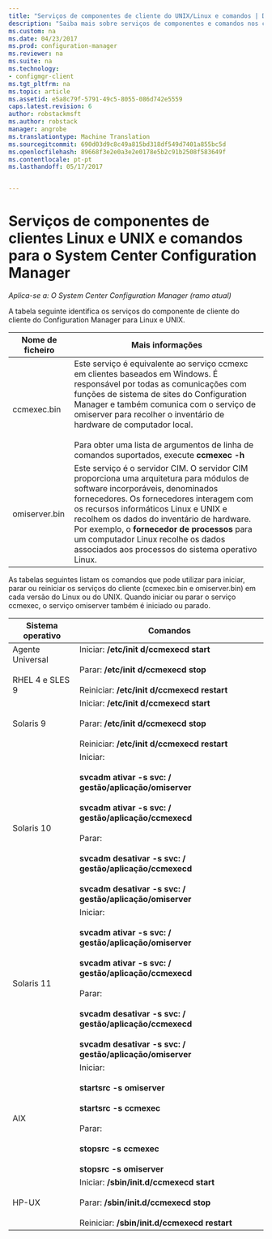 ```yaml
---
title: "Serviços de componentes de cliente do UNIX/Linux e comandos | Documentos do Microsoft"
description: "Saiba mais sobre serviços de componentes e comandos nos clientes Linux e UNIX no System Center Configuration Manager."
ms.custom: na
ms.date: 04/23/2017
ms.prod: configuration-manager
ms.reviewer: na
ms.suite: na
ms.technology:
- configmgr-client
ms.tgt_pltfrm: na
ms.topic: article
ms.assetid: e5a8c79f-5791-49c5-8055-086d742e5559
caps.latest.revision: 6
author: robstackmsft
ms.author: robstack
manager: angrobe
ms.translationtype: Machine Translation
ms.sourcegitcommit: 690d03d9c8c49a815bd318df549d7401a855bc5d
ms.openlocfilehash: 89668f3e2e0a3e2e0178e5b2c91b2508f583649f
ms.contentlocale: pt-pt
ms.lasthandoff: 05/17/2017


---
```

# <a name="linux-and-unix-clients-component-services-and-commands-for-system-center-configuration-manager"></a>Serviços de componentes de clientes Linux e UNIX e comandos para o System Center Configuration Manager

*Aplica-se a: O System Center Configuration Manager (ramo atual)*


 A tabela seguinte identifica os serviços do componente de cliente do cliente do Configuration Manager para Linux e UNIX.  

|Nome de ficheiro|Mais informações|  
|---------------|----------------------|  
|ccmexec.bin|Este serviço é equivalente ao serviço ccmexc em clientes baseados em Windows. É responsável por todas as comunicações com funções de sistema de sites do Configuration Manager e também comunica com o serviço de omiserver para recolher o inventário de hardware de computador local.<br /><br /> Para obter uma lista de argumentos de linha de comandos suportados, execute **ccmexec -h**|  
|omiserver.bin|Este serviço é o servidor CIM. O servidor CIM proporciona uma arquitetura para módulos de software incorporáveis, denominados fornecedores. Os fornecedores interagem com os recursos informáticos Linux e UNIX e recolhem os dados do inventário de hardware. Por exemplo, o **fornecedor de processos** para um computador Linux recolhe os dados associados aos processos do sistema operativo Linux.|  

 As tabelas seguintes listam os comandos que pode utilizar para iniciar, parar ou reiniciar os serviços do cliente (ccmexec.bin e omiserver.bin) em cada versão do Linux ou do UNIX. Quando iniciar ou parar o serviço ccmexec, o serviço omiserver também é iniciado ou parado.  

|Sistema operativo|Comandos|  
|----------------------|--------------|  
|Agente Universal<br /><br /> RHEL 4 e SLES 9|Iniciar: **/etc/init d/ccmexecd start**<br /><br /> Parar: **/etc/init d/ccmexecd stop**<br /><br /> Reiniciar: **/etc/init d/ccmexecd restart**|  
|Solaris 9|Iniciar: **/etc/init d/ccmexecd start**<br /><br /> Parar: **/etc/init d/ccmexecd stop**<br /><br /> Reiniciar: **/etc/init d/ccmexecd restart**|  
|Solaris 10|Iniciar:<br /><br /> **svcadm ativar -s svc: / gestão/aplicação/omiserver**<br /><br /> **svcadm ativar -s svc: / gestão/aplicação/ccmexecd**<br /><br /> Parar:<br /><br /> **svcadm desativar -s svc: / gestão/aplicação/ccmexecd**<br /><br /> **svcadm desativar -s svc: / gestão/aplicação/omiserver**|  
|Solaris 11|Iniciar:<br /><br /> **svcadm ativar -s svc: / gestão/aplicação/omiserver**<br /><br /> **svcadm ativar -s svc: / gestão/aplicação/ccmexecd**<br /><br /> Parar:<br /><br /> **svcadm desativar -s svc: / gestão/aplicação/ccmexecd**<br /><br /> **svcadm desativar -s svc: / gestão/aplicação/omiserver**|  
|AIX|Iniciar:<br /><br /> **startsrc -s omiserver**<br /><br /> **startsrc -s ccmexec**<br /><br /> Parar:<br /><br /> **stopsrc -s ccmexec**<br /><br /> **stopsrc -s omiserver**|  
|HP-UX|Iniciar: **/sbin/init.d/ccmexecd start**<br /><br /> Parar: **/sbin/init.d/ccmexecd stop**<br /><br /> Reiniciar: **/sbin/init.d/ccmexecd restart**|  


